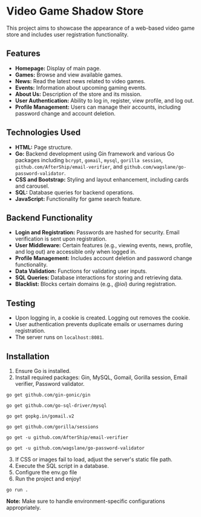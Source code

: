 # Video Game Shadow Store

This project aims to showcase the appearance of a web-based video game store and includes user registration functionality.

## Features

- **Homepage:** Display of main page.
- **Games:** Browse and view available games.
- **News:** Read the latest news related to video games.
- **Events:** Information about upcoming gaming events.
- **About Us:** Description of the store and its mission.
- **User Authentication:** Ability to log in, register, view profile, and log out.
- **Profile Management:** Users can manage their accounts, including password change and account deletion.

## Technologies Used

- **HTML:** Page structure.
- **Go:** Backend development using Gin framework and various Go packages including `bcrypt`, `gomail`, `mysql`, `gorilla session`, `github.com/AfterShip/email-verifier`, and `github.com/wagslane/go-password-validator`.
- **CSS and Bootstrap:** Styling and layout enhancement, including cards and carousel.
- **SQL:** Database queries for backend operations.
- **JavaScript:** Functionality for game search feature.

## Backend Functionality

- **Login and Registration:** Passwords are hashed for security. Email verification is sent upon registration.
- **User Middleware:** Certain features (e.g., viewing events, news, profile, and log out) are accessible only when logged in.
- **Profile Management:** Includes account deletion and password change functionality.
- **Data Validation:** Functions for validating user inputs.
- **SQL Queries:** Database interactions for storing and retrieving data.
- **Blacklist:** Blocks certain domains (e.g., *@ioi*) during registration.

## Testing

- Upon logging in, a cookie is created. Logging out removes the cookie.
- User authentication prevents duplicate emails or usernames during registration.
- The server runs on `localhost:8081`.

## Installation

1. Ensure Go is installed.
2. Install required packages: Gin, MySQL, Gomail, Gorilla session, Email verifier, Password validator.
```
go get github.com/gin-gonic/gin
```
```
go get github.com/go-sql-driver/mysql
```
```
go get gopkg.in/gomail.v2
```
```
go get github.com/gorilla/sessions
```
```
go get -u github.com/AfterShip/email-verifier
```
```
go get -u github.com/wagslane/go-password-validator
```
3. If CSS or images fail to load, adjust the server's static file path.
4. Execute the SQL script in a database.
5. Configure the env.go file
6. Run the project and enjoy!
```
go run . 
```

**Note:** Make sure to handle environment-specific configurations appropriately.
